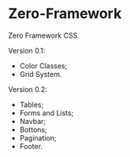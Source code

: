 # Zero-Framework
Zero Framework CSS

Version 0.1:
- Color Classes;
- Grid System.

Version 0.2:
- Tables;
- Forms and Lists;
- Navbar;
- Bottons;
- Pagination;
- Footer.
